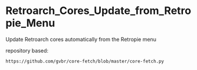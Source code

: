 # Retroarch_Cores_Update_from_Retropie_Menu


 Update Retroarch cores automatically from the Retropie menu


repository based:

	https://github.com/gvbr/core-fetch/blob/master/core-fetch.py
	
